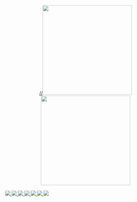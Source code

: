 <div align="center">
  <a href="https://github.com/Dav1dSo">
  //<img height="280em" src="https://github-readme-stats.vercel.app/api?username=Dav1dSo&show_icons=true&theme=radical&include_all_commits=true&count_private=true"/>
  <img height="280em" src="https://github-readme-stats.vercel.app/api/top-langs/?username=Dav1dSo&layout=compact&langs_count=7&theme=radical"/>
</div>
<br>
<div>
   <img src="https://img.shields.io/badge/HTML5-E34F26?style=for-the-badge&logo=html5&logoColor=white"> 
   <img src="https://img.shields.io/badge/CSS3-1572B6?style=for-the-badge&logo=css3&logoColor=white"> 
   <img src="https://img.shields.io/badge/JavaScript-F7DF1E?style=for-the-badge&logo=javascript&logoColor=black">
   <img src="https://img.shields.io/badge/React-20232A?style=for-the-badge&logo=react&logoColor=61DAFB"> 
   <img src="https://img.shields.io/badge/Vue.js-35495E?style=for-the-badge&logo=vue.js&logoColor=4FC08D"> 
   <img src="https://img.shields.io/badge/PHP-777BB4?style=for-the-badge&logo=php&logoColor=white">
   <img src="https://img.shields.io/badge/MySQL-005C84?style=for-the-badge&logo=mysql&logoColor=white">
 <div>
  
